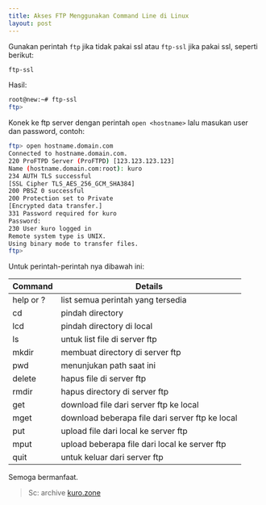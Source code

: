 ```yaml
---
title: Akses FTP Menggunakan Command Line di Linux
layout: post
---
```


Gunakan perintah `ftp` jika tidak pakai ssl atau `ftp-ssl` jika pakai ssl, seperti berikut:

```bash
ftp-ssl
```
Hasil:

```bash
root@new:~# ftp-ssl
ftp> 
```

Konek ke ftp server dengan perintah `open <hostname>` lalu masukan user dan password, contoh:

```bash
ftp> open hostname.domain.com
Connected to hostname.domain.com.
220 ProFTPD Server (ProFTPD) [123.123.123.123]
Name (hostname.domain.com:root): kuro
234 AUTH TLS successful
[SSL Cipher TLS_AES_256_GCM_SHA384]
200 PBSZ 0 successful
200 Protection set to Private
[Encrypted data transfer.]
331 Password required for kuro
Password:
230 User kuro logged in
Remote system type is UNIX.
Using binary mode to transfer files.
ftp> 
```

Untuk perintah-perintah nya dibawah ini:

| Command | Details |
| -------- | -------- |
| help or ? | list semua perintah yang tersedia |
| cd | pindah directory |
| lcd | pindah directory di local |
| ls | untuk list file di server ftp |
| mkdir | membuat directory di server ftp |
| pwd | menunjukan path saat ini |
| delete | hapus file di server ftp |
| rmdir | hapus directory di server ftp |
| get | download file dari server ftp ke local |
| mget | download beberapa file dari server ftp ke local |
| put | upload file dari local ke server ftp |
| mput | upload beberapa file dari local ke server ftp |
| quit | untuk keluar dari server ftp |

Semoga bermanfaat.

> Sc: archive [kuro.zone](http://kuro.zone)
